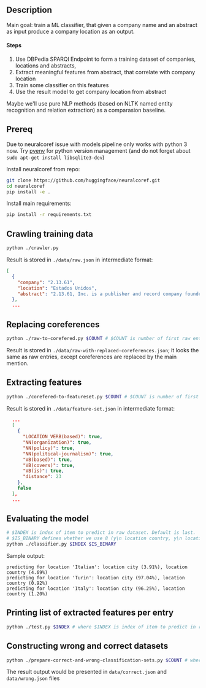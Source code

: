 ## Description
Main goal: train a ML classifier, that given a company name and an abstract as input produce a company location as an output.

#### Steps
1. Use DBPedia SPARQl Endpoint to form a training dataset of companies, locations and abstracts,
2. Extract meaningful features from abstract, that correlate with company location
3. Train some classifier on this features
4. Use the result model to get company location from abstract

Maybe we'll use pure NLP methods (based on NLTK named entity recognition and relation extraction) as a comparasion baseline.

## Prereq

Due to neuralcoref issue with models pipeline only works with python 3 now. Try [pyenv](https://github.com/pyenv/pyenv) for python version management (and do not forget about `sudo apt-get install libsqlite3-dev`)


Install neuralcoref from repo:
```bash
git clone https://github.com/huggingface/neuralcoref.git
cd neuralcoref
pip install -e .
```

Install main requirements:
```bash
pip install -r requirements.txt
```

## Crawling training data

```bash
python ./crawler.py
```

Result is stored in `./data/raw.json` in intermediate format:

```json
[
  {
    "company": "2.13.61",
    "location": "Estados Unidos",
    "abstract": "2.13.61, Inc. is a publisher and record company founded by musician Henry Rollins and named after his date of birth (February 13, 1961). The company has released albums by the Rollins Band, all of Rollins's spoken-word work, and numerous books. It is based in Los Angeles, California. In his mass-market anthology The Portable Henry Rollins, Rollins stated that he had given 2.13.61 its name because someone had told him that his first self-released book, 20 (1984), had to have a company name on it, and since he felt at the time that he would only ever get to release one book, he simply used his birthdate. 2.13.61 branched out into releasing records not long after Rollins started a solo career following the breakup of Black Flag, initially just releasing Rollins' spoken-word albums. The first two 2.13.61 releases, Big Ugly Mouth and Sweatbox, were first co-released with the label Rollins was signed with at the time as a musician, Texas Hotel Records. Since then, the label has branched out into various rock and jazz releases and even spawned two specialist reissue sublabels, Infinite Zero Archive (a joint venture with Rick Rubin's American Recordings), and District Line, which specializes in reissuing the music of Rollins' hometown of Washington, D.C. It is also used as the name of Rollins' Blazin' (finishing move) in the video game Def Jam: Fight for NY. The literary company's authors include: Henry Rollins (Publisher, Black Flag), Iggy Pop (The Stooges), Exene Cervenka (X, Auntie Christ, The Knitters), Nick Cave (Birthday Party, Bad Seeds, Grinderman), Michael Gira (Swans), Joe Cole, Tricia Warden, Don Bajema, Bill Shields, Jeffery Lee Pierce (The Gun Club), and Ellyn Maybe."
  },
  ...
```

## Replacing coreferences
```bash
python ./raw-to-corefered.py $COUNT # $COUNT is number of first raw entries to parse. Default is 1000
```
Result is stored in `./data/raw-with-replaced-coreferences.json`; it looks the same as raw entries, except coreferences are replaced by the main mention.

## Extracting features

```bash
python ./corefered-to-featureset.py $COUNT # $COUNT is number of first raw entries to annotate. Default is 1000
```

Result is stored in `./data/feature-set.json` in intermediate format:

```json
  ...
  [
    {
      "LOCATION_VERB(based)": true,
      "NN(organization)": true,
      "NN(policy)": true,
      "NN(political-journalism)": true,
      "VB(based)": true,
      "VB(covers)": true,
      "VB(is)": true,
      "distance": 23
    },
    false
  ],
  ...
```

## Evaluating the model

```bash
# $INDEX is index of item to predict in raw dataset. Default is last.
# $IS_BINARY defines whether we use 8 (y\n location country, y\n locatin city, etc) location classes or 2(y\n). Default is False (8 classes)
python ./classifier.py $INDEX $IS_BINARY
```

Sample output:

```
predicting for location 'Italian': location city (3.91%), location country (4.69%)
predicting for location 'Turin': location city (97.04%), location country (0.92%)
predicting for location 'Italy': location city (96.25%), location country (1.20%)
```

## Printing list of extracted features per entry

```bash
python ./test.py $INDEX # where $INDEX is index of item to predict in raw dataset
```

## Constructing wrong and correct datasets

```bash
python ./prepare-correct-and-wrong-classification-sets.py $COUNT # where $COUNT is number of items to classify
```
The result output would be presented in `data/correct.json` and `data/wrong.json` files
